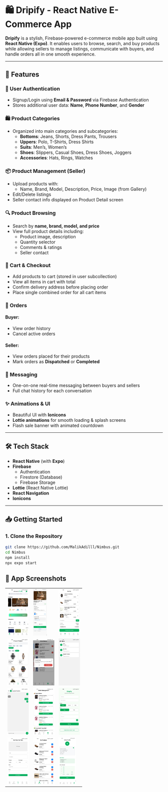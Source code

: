 # 🛍️ Dripify - React Native E-Commerce App

**Dripify** is a stylish, Firebase-powered e-commerce mobile app built using **React Native (Expo)**. It enables users to browse, search, and buy products while allowing sellers to manage listings, communicate with buyers, and handle orders all in one smooth experience.

---

## 🚀 Features

### 👤 User Authentication
- Signup/Login using **Email & Password** via Firebase Authentication
- Stores additional user data: **Name**, **Phone Number**, and **Gender**

### 🛍️ Product Categories
- Organized into main categories and subcategories:
  - **Bottoms**: Jeans, Shorts, Dress Pants, Trousers  
  - **Uppers**: Polo, T-Shirts, Dress Shirts  
  - **Suits**: Men’s, Women’s  
  - **Shoes**: Slippers, Casual Shoes, Dress Shoes, Joggers  
  - **Accessories**: Hats, Rings, Watches  

### 📦 Product Management (Seller)
- Upload products with:
  - Name, Brand, Model, Description, Price, Image (from Gallery)
- Edit/Delete listings
- Seller contact info displayed on Product Detail screen

### 🔍 Product Browsing
- Search by **name, brand, model, and price**
- View full product details including:
  - Product image, description
  - Quantity selector
  - Comments & ratings
  - Seller contact

### 🛒 Cart & Checkout
- Add products to cart (stored in user subcollection)
- View all items in cart with total
- Confirm delivery address before placing order
- Place single combined order for all cart items

### 📄 Orders
#### Buyer:
- View order history
- Cancel active orders

#### Seller:
- View orders placed for their products
- Mark orders as **Dispatched** or **Completed**

### 💬 Messaging
- One-on-one real-time messaging between buyers and sellers
- Full chat history for each conversation

### ✨ Animations & UI
- Beautiful UI with **Ionicons**
- **Lottie animations** for smooth loading & splash screens
- Flash sale banner with animated countdown

---

## 🛠️ Tech Stack

- **React Native** (with **Expo**)
- **Firebase**
  - Authentication
  - Firestore (Database)
  - Firebase Storage
- **Lottie** (React Native Lottie)
- **React Navigation**
- **Ionicons**

---

## 📥 Getting Started

### 1. Clone the Repository
```bash
git clone https://github.com/MalikAdilll/Nimbus.git
cd Nimbus
npm install
npx expo start


```

## 📱 App Screenshots

<div align="center">
  <table>
    <tr>
      <td><a href="assets/screenshots/1.jpeg"><img src="assets/screenshots/1.jpeg" height="150"/></a></td>
      <td><a href="assets/screenshots/2.jpeg"><img src="assets/screenshots/2.jpeg" height="150"/></a></td>
      <td><a href="assets/screenshots/3.jpeg"><img src="assets/screenshots/3.jpeg" height="150"/></a></td>
    </tr>
    <tr>
      <td><a href="assets/screenshots/4.jpeg"><img src="assets/screenshots/4.jpeg" height="150"/></a></td>
      <td><a href="assets/screenshots/5.jpeg"><img src="assets/screenshots/5.jpeg" height="150"/></a></td>
      <td><a href="assets/screenshots/6.jpeg"><img src="assets/screenshots/6.jpeg" height="150"/></a></td>
    </tr>
    <tr>
      <td><a href="assets/screenshots/7.jpeg"><img src="assets/screenshots/7.jpeg" height="150"/></a></td>
      <td><a href="assets/screenshots/8.jpeg"><img src="assets/screenshots/8.jpeg" height="150"/></a></td>
      <td><a href="assets/screenshots/9.jpeg"><img src="assets/screenshots/9.jpeg" height="150"/></a></td>
    </tr>
    <tr>
      <td><a href="assets/screenshots/10.jpeg"><img src="assets/screenshots/10.jpeg" height="150"/></a></td>
      <td><a href="assets/screenshots/11.jpeg"><img src="assets/screenshots/11.jpeg" height="150"/></a></td>
      <td><a href="assets/screenshots/12.jpeg"><img src="assets/screenshots/12.jpeg" height="150"/></a></td>
    </tr>
  </table>
</div>


